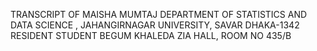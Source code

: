 TRANSCRIPT OF MAISHA MUMTAJ
DEPARTMENT OF STATISTICS AND DATA SCIENCE , JAHANGIRNAGAR UNIVERSITY, SAVAR DHAKA-1342
RESIDENT STUDENT
BEGUM KHALEDA ZIA HALL, ROOM NO 435/B
